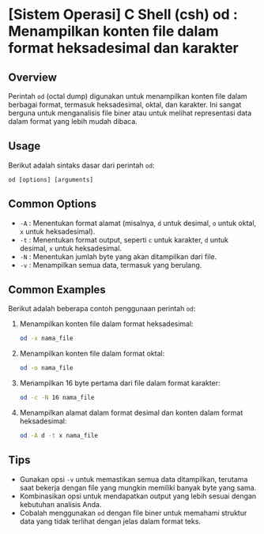 # [Sistem Operasi] C Shell (csh) od <Penggunaan>: Menampilkan konten file dalam format heksadesimal dan karakter

## Overview
Perintah `od` (octal dump) digunakan untuk menampilkan konten file dalam berbagai format, termasuk heksadesimal, oktal, dan karakter. Ini sangat berguna untuk menganalisis file biner atau untuk melihat representasi data dalam format yang lebih mudah dibaca.

## Usage
Berikut adalah sintaks dasar dari perintah `od`:

```
od [options] [arguments]
```

## Common Options
- `-A` : Menentukan format alamat (misalnya, `d` untuk desimal, `o` untuk oktal, `x` untuk heksadesimal).
- `-t` : Menentukan format output, seperti `c` untuk karakter, `d` untuk desimal, `x` untuk heksadesimal.
- `-N` : Menentukan jumlah byte yang akan ditampilkan dari file.
- `-v` : Menampilkan semua data, termasuk yang berulang.

## Common Examples
Berikut adalah beberapa contoh penggunaan perintah `od`:

1. Menampilkan konten file dalam format heksadesimal:
   ```bash
   od -x nama_file
   ```

2. Menampilkan konten file dalam format oktal:
   ```bash
   od -o nama_file
   ```

3. Menampilkan 16 byte pertama dari file dalam format karakter:
   ```bash
   od -c -N 16 nama_file
   ```

4. Menampilkan alamat dalam format desimal dan konten dalam format heksadesimal:
   ```bash
   od -A d -t x nama_file
   ```

## Tips
- Gunakan opsi `-v` untuk memastikan semua data ditampilkan, terutama saat bekerja dengan file yang mungkin memiliki banyak byte yang sama.
- Kombinasikan opsi untuk mendapatkan output yang lebih sesuai dengan kebutuhan analisis Anda.
- Cobalah menggunakan `od` dengan file biner untuk memahami struktur data yang tidak terlihat dengan jelas dalam format teks.